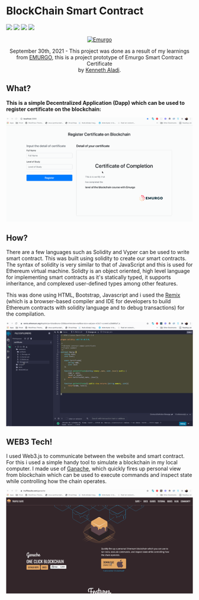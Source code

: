 # BlockChain Smart Contract

![](https://img.shields.io/badge/commit%20activity-+70-blue) ![](https://github.com/kendevops/blockchain_cert) ![](https://img.shields.io/badge/version-1.0.0-yellow) ![](https://img.shields.io/badge/learned%20a%20lot-yes-blue)


<p align="center">
    <a href="https://emurgo.io/education">
        <img src="https://emurgo.io/static/media/emurgo-logo.248966ab.svg" alt="Emurgo">
    </a>
</p>

<p align="center">
    September 30th, 2021 - This project was done as a result of my learnings from <a href='https://emurgo.io/education'>EMURGO</a>, this is a project prototype of Emurgo Smart Contract Certificate <br>
    by <a href='https://github.com/kendevops'>Kenneth Aladi</a>.
</p>

## What?

**This is a simple Decentralized Application (Dapp) which can be used to register certificate on the blockchain:**


<p align="center">
    <img src="media/output.gif" alt="Project Demo">
</p>


## How?

There are a few languages such as Solidity and Vyper can be used to write smart contract. This was built using solidity to create our smart contracts. The syntax of solidity is very similar to that of JavaScript and this is used for Ethereum virtual machine. Solidty is an object oriented, high level language for implementing smart contracts as it's statically typed, it supports inheritance, and complexed user-defined types among other features.

This was done using HTML, Bootstrap, Javascript and i used the <a href='https://remix.ethereum.org/#optimize=false&runs=200&evmVersion=null&version=soljson-v0.8.7+commit.e28d00a7.js'>Remix</a> (which is a browser-based compiler and IDE for developers to build Ethereum contracts with solidity language and to debug transactions) for the compilation. 

<p style="display:flex; justify-content:space-around">
    <img src="media/remix.gif">
</p>


## WEB3 Tech!

I used Web3.js to communicate between the website and smart contract. For this i used a simple handy tool to simulate a blockchain in my local computer. I made use of <a href='https://www.trufflesuite.com/ganache'>Ganache</a>, which quickly fires up personal view from blockchain which can be used to execute commands and inspect state while controlling how the chain operates.

<p align='center'>
    <img src='media/ganache.gif' />
</p>


